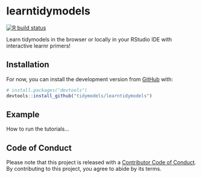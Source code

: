 
<!-- README.md is generated from README.Rmd. Please edit that file -->

# learntidymodels

<!-- badges: start -->

[![R build
status](https://github.com/tidymodels/learntidymodels/workflows/R-CMD-check/badge.svg)](https://github.com/tidymodels/learntidymodels/actions)
<!-- badges: end -->

Learn tidymodels in the browser or locally in your RStudio IDE with
interactive learnr primers\!

## Installation

For now, you can install the development version from
[GitHub](https://github.com/) with:

``` r
# install.packages("devtools")
devtools::install_github("tidymodels/learntidymodels")
```

## Example

How to run the tutorials…

## Code of Conduct

Please note that this project is released with a [Contributor Code of
Conduct](https://contributor-covenant.org/version/2/0/CODE_OF_CONDUCT.html).
By contributing to this project, you agree to abide by its terms.
